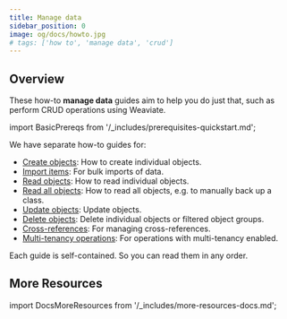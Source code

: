 ```yaml
---
title: Manage data
sidebar_position: 0
image: og/docs/howto.jpg
# tags: ['how to', 'manage data', 'crud']
---
```


## Overview

These how-to **manage data** guides aim to help you do just that, such as perform CRUD operations using Weaviate.

import BasicPrereqs from '/_includes/prerequisites-quickstart.md';

<BasicPrereqs />

We have separate how-to guides for:

- [Create objects](./create.mdx): How to create individual objects.
- [Import items](./import.mdx): For bulk imports of data.
- [Read objects](./read.mdx): How to read individual objects.
- [Read all objects](./read-all-objects.mdx): How to read all objects, e.g. to manually back up a class.
- [Update objects](./update.mdx): Update objects.
- [Delete objects](./delete.mdx): Delete individual objects or filtered object groups.
- [Cross-references](./cross-references.mdx): For managing cross-references.
- [Multi-tenancy operations](./multi-tenancy.mdx): For operations with multi-tenancy enabled.

Each guide is self-contained. So you can read them in any order.

## More Resources

import DocsMoreResources from '/_includes/more-resources-docs.md';

<DocsMoreResources />

